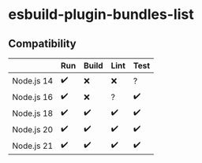 # esbuild-plugin-bundles-list

## Compatibility

|            | Run | Build | Lint | Test |
| ---------- | --- | ----- | ---- | ---- |
| Node.js 14 | ✔️  | ❌    | ❌   | ?    |
| Node.js 16 | ✔️  | ❌    | ?    | ✔️   |
| Node.js 18 | ✔️  | ✔️    | ✔️   | ✔️   |
| Node.js 20 | ✔️  | ✔️    | ✔️   | ✔️   |
| Node.js 21 | ✔️  | ✔️    | ✔️   | ✔️   |
